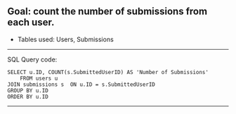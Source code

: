 

## Goal: count the number of submissions from each user.

* Tables used: Users, Submissions
---
SQL Query code:
```
SELECT u.ID, COUNT(s.SubmittedUserID) AS 'Number of Submissions'
    FROM users u
JOIN submissions s  ON u.ID = s.SubmittedUserID
GROUP BY u.ID
ORDER BY u.ID
```
---
